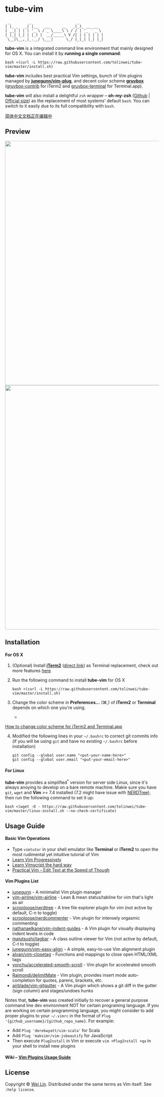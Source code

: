 tube-vim
============
```
 _         _                     _
| |_ _   _| |__   ___     __   _(_)_ __ ___
| __| | | | '_ \ / _ \____\ \ / / | '_ ` _ \
| |_| |_| | |_) |  __/_____\ V /| | | | | | |
 \__|\__,_|_.__/ \___|      \_/ |_|_| |_| |_|

```

**tube-vim** is a integrated command line environment that mainly designed for OS X. You can install it by **running a single command**:
```
bash <(curl -L https://raw.githubusercontent.com/tolinwei/tube-vim/master/install.sh)
```
**tube-vim** includes best practical Vim settings, bunch of Vim plugins managed by **[junegunn/vim-plug](https://github.com/junegunn/vim-plug)**, and decent color scheme **[gruvbox](https://github.com/morhetz/gruvbox)** ([gruvbox-contrib](https://github.com/morhetz/gruvbox-contrib) for iTerm2 and [gruvbox-terminal](https://github.com/flipxfx/gruvbox-terminal) for Terminal.app).

**tube-vim** will also install a delightful `zsh` wrapper – **oh-my-zsh** ([Github](https://github.com/robbyrussell/oh-my-zsh) | [Official size](http://ohmyz.sh/)) as the replacement of most systems' default `bash`. You can switch to it easily due to its full compatibility with `bash`.

<a href="https://github.com/tolinwei/tube-vim/wiki/%E7%AE%80%E4%BD%93%E4%B8%AD%E6%96%87%E6%96%87%E6%A1%A3" target="_blank">
简体中文文档正在编辑中</a>

## Preview
<img src="https://raw.githubusercontent.com/tolinwei/dev-config/master/preview/gruvbox-java.png" width="800">
<img src="https://raw.githubusercontent.com/tolinwei/dev-config/master/preview/gruvbox-vimrc.png" width="800">


## Installation

#### For OS X
1. (Optional) Install **[iTerm2](https://iterm2.com/index.html)** ([direct link](https://iterm2.com/downloads/stable/iTerm2_v2_0.zip)) as Terminal replacement, check out more features [here](https://iterm2.com/features.html)

2. Run the following command to install **tube-vim** for OS X
     ```
     bash <(curl -L https://raw.githubusercontent.com/tolinwei/tube-vim/master/install.sh)
     ```
3. Change the color scheme in **Preferences...** (⌘,) of **iTerm2** or **Terminal** depends on which one you're using.
     + <a href="https://github.com/tolinwei/tube-vim/wiki/How-to-change-color-scheme-for-iTerm2-and-Terminal.app" target="_blank">
How to change color scheme for iTerm2 and Terminal.app</a>

4. Modified the following lines in your `~/.bashrc` to correct git commits info (if you will be using `git` and have no existing `~/.bashrc` before installation)
     ```
     git config --global user.name "<put-your-name-here>"
     git config --global user.email "<put-your-email-here>"
     ```

#### For Linux

**tube-vim** provides a simplified<sup>*</sup> version for server side Linux, since it's always anoying to develop on a bare remote machine. Makie sure you have `git`, `wget` and __Vim__ >= 7.4 installed (7.2 might have issue with [NERDTree](https://github.com/scrooloose/nerdtree)), then run the following command to set it up:
```
bash <(wget -O - https://raw.githubusercontent.com/tolinwei/tube-vim/master/linux-install.sh --no-check-certificate)
```

## Usage Guide

#### Basic Vim Operations

- Type `vimtutor` in your shell emulator like **Terminal** or **iTerm2** to open the most rudimental yet intuitive tutorial of Vim
- [Learn Vim Progressively](http://yannesposito.com/Scratch/en/blog/Learn-Vim-Progressively/)
- [Learn Vimscript the hard way](http://learnvimscriptthehardway.stevelosh.com/)
- [Practical Vim - Edit Text at the Speed of Though](http://media.pragprog.com/titles/dnvim/toc.pdf)

#### Vim Plugins List

- [junegunn](https://github.com/junegunn/vim-plug) - A minimalist Vim plugin manager
- [vim-airline/vim-airline](https://github.com/vim-airline/vim-airline) - Lean & mean status/tabline for vim that's light as air
- [scrooloose/nerdtree](https://github.com/scrooloose/nerdtree) - A tree file explorer plugin for vim (not active by default, C-n to toggle)
- [scrooloose/nerdcommenter](https://github.com/scrooloose/nerdcommenter) - Vim plugin for intensely orgasmic commenting
- [nathanaelkane/vim-indent-guides](https://github.com/nathanaelkane/vim-indent-guides) - A Vim plugin for visually displaying indent levels in code
- [majutsushi/tagbar](https://github.com/majutsushi/tagbar) - A class outline viewer for Vim (not active by default, C-t to toggle)
- [junegunn/vim-easy-align](https://github.com/junegunn/vim-easy-align) - A simple, easy-to-use Vim alignment plugin
- [alvan/vim-closetag](https://github.com/alvan/vim-closetag) - Functions and mappings to close open HTML/XML tags 
- [yonchu/accelerated-smooth-scroll](https://github.com/yonchu/accelerated-smooth-scroll) - Vim plugin for accelerated smooth scroll
- [Raimondi/delimitMate](https://github.com/Raimondi/delimitMate) - Vim plugin, provides insert mode auto-completion for quotes, parens, brackets, etc.
- [airblade/vim-gitgutter](https://github.com/airblade/vim-gitgutter) - A Vim plugin which shows a git diff in the gutter (sign column) and stages/undoes hunks

Notes that, **tube-vim** was created initially to recover a general purpose command line dev environment NOT for certain programing language. If you are working on certain programming language, you might consider to add proper plugins to your `~/.vimrc` in the format of `Plug '{github_username}/{github_repo_name}`. For example:

- Add `Plug 'derekwyatt/vim-scala'` for Scala
- Add `Plug 'maksimr/vim-jsbeautify` for JavaScript
- Then execute `PlugInstall` in Vim or execute `vim +PlugInstall +qa` in your shell to install new plugins

#### Wiki – [Vim Plugins Usage Guide](https://github.com/tolinwei/tube-vim/wiki/Vim-Plugins-Usage-Guide)

## License

Copyright © [Wei Lin](http://www.linkedin.com/in/tolinwei). Distributed under the same terms as Vim itself. See `:help license`.

